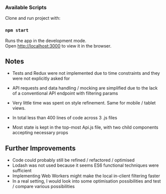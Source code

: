 ### Available Scripts

Clone and run project with:

### `npm start`

Runs the app in the development mode.<br />
Open [http://localhost:3000](http://localhost:3000) to view it in the browser.


## Notes

- Tests and Redux were not implemented due to time constraints and they were not explicitly asked for
- API requests and data handling / mocking are simplified due to the lack of a conventional API endpoint with filtering params
- Very little time was spent on style refinement. Same for mobile / tablet views.

- In total less than 400 lines of code across 3 .js files
- Most state is kept in the top-most Api.js file, with two child components accepting necessary props

## Further Improvements

- Code could probably still be refined / refactored / optimised
- Lodash was not used because it seems ES6 functional techniques were sufficient
- Implementing Web Workers might make the local in-client filtering faster
- In a real setting, I would look into some optimisation possibilities and test / compare various possibilities
